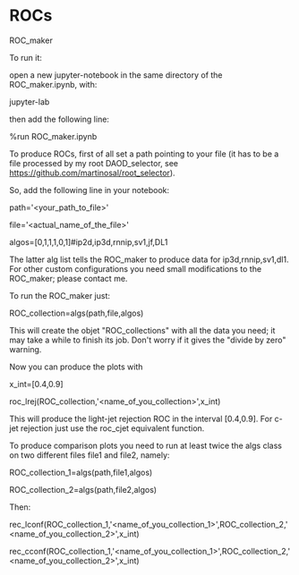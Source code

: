 # ROCs

ROC_maker

To run it: 

open a new jupyter-notebook in the same directory of the ROC_maker.ipynb, with:

jupyter-lab

then add the following line:

%run ROC_maker.ipynb

To produce ROCs, first of all set a path pointing to your file 
(it has to be a file processed by my root DAOD_selector, see https://github.com/martinosal/root_selector).

So, add the following line in your notebook:

path='<your_path_to_file>'

file='<actual_name_of_the_file>'

algos=[0,1,1,1,0,1]#ip2d,ip3d,rnnip,sv1,jf,DL1

The latter alg list tells the ROC_maker to produce data for ip3d,rnnip,sv1,dl1. For other custom configurations you need small modifications to the ROC_maker; please contact me.

To run the ROC_maker just:

ROC_collection=algs(path,file,algos)

This will create the objet "ROC_collections" with all the data you need; it may take a while to finish its job. Don't worry if it gives the "divide by zero" warning.

Now you can produce the plots with

x_int=[0.4,0.9]

roc_lrej(ROC_collection,'<name_of_you_collection>',x_int)


This will produce the light-jet rejection ROC in the interval [0.4,0.9]. For c-jet rejection just use the roc_cjet equivalent function.

To produce comparison plots you need to run at least twice the algs class on two different files file1 and file2, namely:

ROC_collection_1=algs(path,file1,algos)

ROC_collection_2=algs(path,file2,algos)

Then:

rec_lconf(ROC_collection_1,'<name_of_you_collection_1>',ROC_collection_2,'<name_of_you_collection_2>',x_int)

rec_cconf(ROC_collection_1,'<name_of_you_collection_1>',ROC_collection_2,'<name_of_you_collection_2>',x_int)

